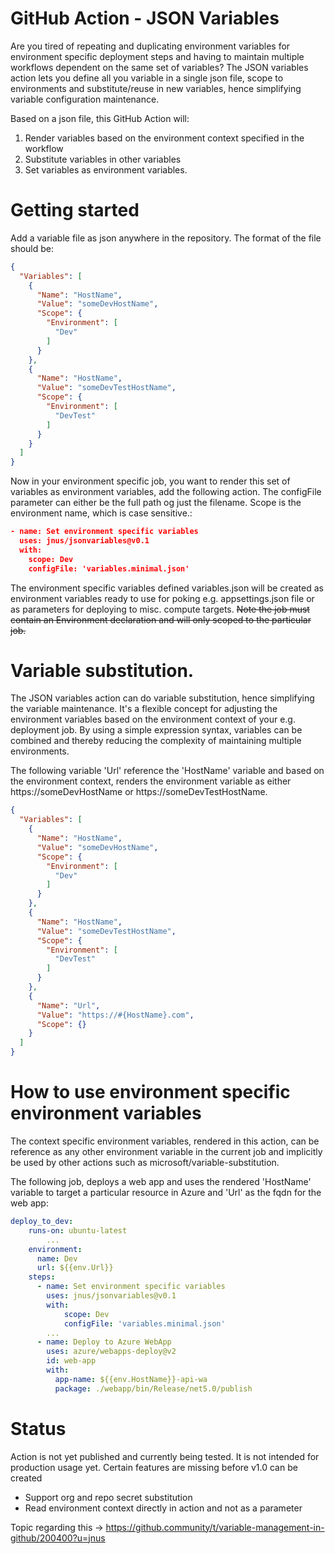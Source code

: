 # GitHub Action - JSON Variables
Are you tired of repeating and duplicating environment variables for environment specific deployment steps and having to maintain multiple workflows dependent on the same set of variables? The JSON variables action lets you define all you variable in a single json file, scope to environments and substitute/reuse in new variables, hence simplifying variable configuration maintenance.

Based on a json file, this GitHub Action will:
  1. Render variables based on the environment context specified in the workflow
  2. Substitute variables in other variables
  3. Set variables as environment variables.

# Getting started

Add a variable file as json anywhere in the repository.
The format of the file should be:

```json
{
  "Variables": [
    {
      "Name": "HostName",
      "Value": "someDevHostName",
      "Scope": {
        "Environment": [
          "Dev"
        ]
      }
    },
    {
      "Name": "HostName",
      "Value": "someDevTestHostName",
      "Scope": {
        "Environment": [
          "DevTest"
        ]
      }
    }
  ]
}
```


Now in your environment specific job, you want to render this set of variables as environment variables, add the following action. The configFile parameter can either be the full path og just the filename. Scope is the environment name, which is case sensitive.:

```json
- name: Set environment specific variables
  uses: jnus/jsonvariables@v0.1
  with:
    scope: Dev
    configFile: 'variables.minimal.json'
```
 
The environment specific variables defined variables.json will be created as environment variables ready to use for poking e.g. appsettings.json file or as parameters for deploying to misc. compute targets. ~~Note the job must contain an Environment declaration and will only scoped to the particular job.~~

# Variable substitution.
The JSON variables action can do variable substitution, hence simplifying the variable maintenance. It's a flexible concept for adjusting the environment variables based on the environment context of your e.g. deployment job. By using a simple expression syntax, variables can be combined and thereby reducing the complexity of maintaining multiple environments. 

The following variable 'Url' reference the 'HostName' variable and based on the environment context, renders the environment variable as either https://someDevHostName or https://someDevTestHostName. 

```json
{
  "Variables": [
    {
      "Name": "HostName",
      "Value": "someDevHostName",
      "Scope": {
        "Environment": [
          "Dev"
        ]
      }
    },
    {
      "Name": "HostName",
      "Value": "someDevTestHostName",
      "Scope": {
        "Environment": [
          "DevTest"
        ]
      }
    },
    {
      "Name": "Url",
      "Value": "https://#{HostName}.com",
      "Scope": {}
    }
  ]
}
```

# How to use environment specific environment variables
The context specific environment variables, rendered in this action, can be reference as any other environment variable in the current job and implicitly be used by other actions such as microsoft/variable-substitution.

The following job, deploys a web app and uses the rendered 'HostName' variable to target a particular resource in Azure and 'Url' as the fqdn for the web app:

```yaml
deploy_to_dev:
    runs-on: ubuntu-latest
        ...
    environment: 
      name: Dev
      url: ${{env.Url}}
    steps:
      - name: Set environment specific variables
        uses: jnus/jsonvariables@v0.1
        with:
            scope: Dev
            configFile: 'variables.minimal.json'
        ...
      - name: Deploy to Azure WebApp
        uses: azure/webapps-deploy@v2
        id: web-app
        with:
          app-name: ${{env.HostName}}-api-wa
          package: ./webapp/bin/Release/net5.0/publish
```

# Status
Action is not yet published and currently being tested. It is not intended for production usage yet. Certain features are missing before v1.0 can be created
- Support org and repo secret substitution
- Read environment context directly in action and not as a parameter

Topic regarding this -> https://github.community/t/variable-management-in-github/200400?u=jnus
